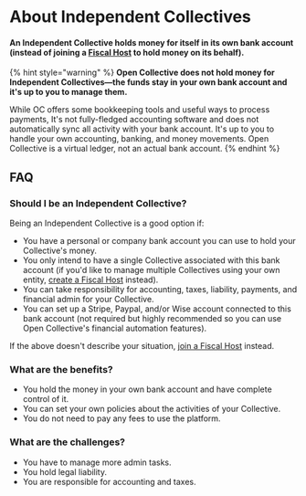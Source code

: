 # About Independent Collectives

#### **An Independent Collective holds money for itself in its own bank account (instead of joining a** [**Fiscal Host**](../fiscal-hosts/fiscal-hosts.md) **to hold money on its behalf).**

{% hint style="warning" %}
**Open Collective does not hold money for Independent Collectives—the funds stay in your own bank account and it's up to you to manage them.**&#x20;

While OC offers some bookkeeping tools and useful ways to process payments, It's not fully-fledged accounting software and does not automatically sync all activity with your bank account. It's up to you to handle your own accounting, banking, and money movements. Open Collective is a virtual ledger, not an actual bank account.
{% endhint %}

## FAQ

### Should I be an Independent Collective?

Being an Independent Collective is a good option if:

* You have a personal or company bank account you can use to hold your Collective's money.
* You only intend to have a single Collective associated with this bank account (if you'd like to manage multiple Collectives using your own entity, [create a Fiscal Host](../fiscal-hosts/create-a-fiscal-host.md) instead).
* You can take responsibility for accounting, taxes, liability, payments, and financial admin for your Collective.
* You can set up a Stripe, Paypal, and/or Wise account connected to this bank account (not required but highly recommended so you can use Open Collective's financial automation features).

If the above doesn't describe your situation, [join a Fiscal Host](../collectives/add-fiscal-host.md) instead.

### What are the benefits?

* You hold the money in your own bank account and have complete control of it.
* You can set your own policies about the activities of your Collective.
* You do not need to pay any fees to use the platform.

### What are the challenges?

* You have to manage more admin tasks.
* You hold legal liability.
* You are responsible for accounting and taxes.



